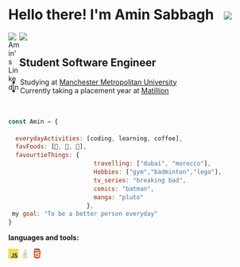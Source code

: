 <h1> Hello there! I'm Amin Sabbagh &nbsp <img src="https://c.tenor.com/qdwKeropqtsAAAAM/sonic-sonic-the-hedgehog.gif" width="40"></h1>


<a href="https://www.linkedin.com/in/amin-sabbagh-761548144/">
  <img align="left" alt="Amin's LinkedIn" width="22px" src="https://raw.githubusercontent.com/Raymo111/Raymo111/master/socials/linkedin.png" />
</a>

![](https://visitor-badge.glitch.me/badge?page_id=71517831&left_color=purple&right_color=red)

## Student Software Engineer
  
 - Studying at <a href="https://www.mmu.ac.uk/">Manchester Metropolitan University</a></li>
 - Currently taking a placement year at <a href="https://www.matillion.com/">Matillion</a> </li>
<br>

```javascript
const Amin = {
  
  everydayActivities: [coding, learning, coffee],
  favFoods: [🥞, 🍜, 🍕],
  favourtieThings: {
                        travelling: ["dubai", "morocco"],
                        Hobbies: ["gym","badminton","lego"],
                        tv_series: "breaking bad",
                        comics: "batman",
                        manga: "pluto"
                      },
 my goal: "To be a better person everyday"
}
```

**languages and tools:**  

<code><img height="20" src="https://raw.githubusercontent.com/github/explore/80688e429a7d4ef2fca1e82350fe8e3517d3494d/topics/javascript/javascript.png"></code>
<code><img height="20" src="https://raw.githubusercontent.com/github/explore/5b3600551e122a3277c2c5368af2ad5725ffa9a1/topics/java/java.png"></code>
<code><img height="20" src="https://raw.githubusercontent.com/github/explore/80688e429a7d4ef2fca1e82350fe8e3517d3494d/topics/html/html.png"></code>


